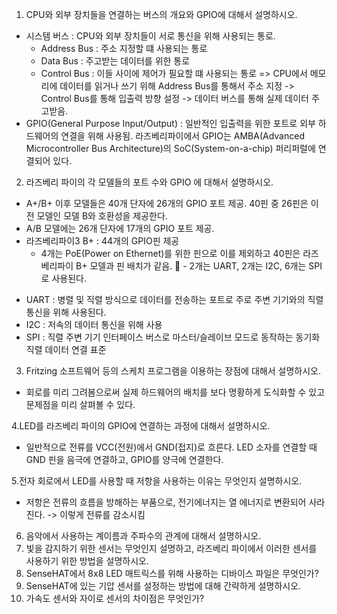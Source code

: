 1. CPU와 외부 장치들을 연결하는 버스의 개요와 GPIO에 대해서 설명하시오.
  - 시스템 버스 : CPU와 외부 장치들이 서로 통신을 위해 사용되는 통로.
    - Address Bus : 주소 지정할 떄 사용되는 통로
    - Data Bus : 주고받는 데이터를 위한 통로
    - Control Bus : 이들 사이에 제어가 필요할 떄 사용되는 통로
    => CPU에서 메모리에 데이터를 읽거나 쓰기 위해 Address Bus를 통해서 주소 지정 -> Control Bus를 통해 입출력 방향 설정 -> 데이터 버스를 통해 실제 데이터 주고받음.
  -  GPIO(General Purpose Input/Output) : 일반적인 입출력을 위한 포트로 외부 하드웨어의 연결을 위해 사용됨. 라즈베리파이에서 GPIO는 AMBA(Advanced Microcontroller Bus Architecture)의 SoC(System-on-a-chip) 퍼리퍼럴에 연결되어 있다.

2. 라즈베리 파이의 각 모델들의 포트 수와 GPIO 에 대해서 설명하시오.
  - A+/B+ 이후 모델들은 40개 단자에 26개의 GPIO 포트 제공. 40핀 중 26핀은 이전 모델인 모델 B와 호환성을 제공한다.
  - A/B 모델에는 26개 단자에 17개의 GPIO 포트 제공.
  - 라즈베리파이3 B+ : 44개의 GPIO핀 제공
    - 4개는 PoE(Power on Ethernet)를 위한 핀으로 이를 제외하고 40핀은 라즈베리파이 B+ 모델과 핀 배치가 같음.
 - 2개는 UART, 2개는 I2C, 6개는 SPI로 사용된다.
  + UART : 병렬 및 직렬 방식으로 데이터를 전송하는 포트로 주로 주변 기기와의 직렬통신을 위해 사용된다.
  + I2C : 저속의 데이터 통신을 위해 사용
  + SPI : 직렬 주변 기기 인터페이스 버스로 마스터/슬레이브 모드로 동작하는 동기화 직렬 데이터 연결 표준

3. Fritzing 소프트웨어 등의 스케치 프로그램을 이용하는 장점에 대해서 설명하시오.
  - 회로를 미리 그려봄으로써 실제 하드웨어의 배치를 보다 명황하게 도식화할 수 있고 문제점을 미리 살펴볼 수 있다.

4.LED를 라즈베리 파이의 GPIO에 연결하는 과정에 대해서 설명하시오.
  - 일반적으로 전류를 VCC(전원)에서 GND(접지)로 흐른다. LED 소자를 연결할 때 GND 핀을 음극에 연결하고, GPIO를 양극에 연결한다.

5.전자 회로에서 LED를 사용할 때 저항을 사용하는 이유는 무엇인지 설명하시오.
  - 저항은 전류의 흐름을 방해하는 부품으로, 전기에너지는 열 에너지로 변환되어 사라진다. -> 이렇게 전류를 감소시킴

6. 음악에서 사용하는 계이름과 주파수의 관계에 대해서 설명하시오.
7. 빛을 감지하기 위한 센서는 무엇인지 설명하고, 라즈베리 파이에서 이러한 센서를 사용하기 위한 방법을 설명하시오.
8. SenseHAT에서 8x8 LED 매트릭스를 위해 사용하는 디바이스 파일은 무엇인가?
9. SenseHAT에 있는 기압 센서를 설정하는 방법에 대해 간략하게 설명하시오.
10. 가속도 센서와 자이로 센서의 차이점은 무엇인가?
